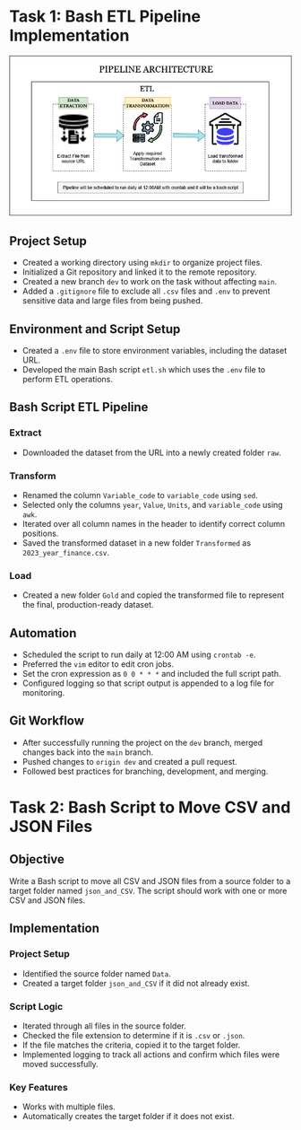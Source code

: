 # Task 1: Bash ETL Pipeline Implementation

![Pipeline Architecture](./Docs/CDE-ETL-Architecture.png)

## Project Setup
- Created a working directory using `mkdir` to organize project files.
- Initialized a Git repository and linked it to the remote repository.
- Created a new branch `dev` to work on the task without affecting `main`.
- Added a `.gitignore` file to exclude all `.csv` files and `.env` to prevent sensitive data and large files from being pushed.

## Environment and Script Setup
- Created a `.env` file to store environment variables, including the dataset URL.
- Developed the main Bash script `etl.sh` which uses the `.env` file to perform ETL operations.

## Bash Script ETL Pipeline

### Extract
- Downloaded the dataset from the URL into a newly created folder `raw`.

### Transform
- Renamed the column `Variable_code` to `variable_code` using `sed`.
- Selected only the columns `year`, `Value`, `Units`, and `variable_code` using `awk`.
- Iterated over all column names in the header to identify correct column positions.
- Saved the transformed dataset in a new folder `Transformed` as `2023_year_finance.csv`.

### Load
- Created a new folder `Gold` and copied the transformed file to represent the final, production-ready dataset.

## Automation
- Scheduled the script to run daily at 12:00 AM using `crontab -e`.
- Preferred the `vim` editor to edit cron jobs.
- Set the cron expression as `0 0 * * *` and included the full script path.
- Configured logging so that script output is appended to a log file for monitoring.

## Git Workflow
- After successfully running the project on the `dev` branch, merged changes back into the `main` branch.
- Pushed changes to `origin dev` and created a pull request.
- Followed best practices for branching, development, and merging.

# Task 2: Bash Script to Move CSV and JSON Files

## Objective
Write a Bash script to move all CSV and JSON files from a source folder to a target folder named `json_and_CSV`. The script should work with one or more CSV and JSON files.

## Implementation

### Project Setup
- Identified the source folder named `Data`.
- Created a target folder `json_and_CSV` if it did not already exist.

### Script Logic
- Iterated through all files in the source folder.
- Checked the file extension to determine if it is `.csv` or `.json`.
- If the file matches the criteria, copied it to the target folder.
- Implemented logging to track all actions and confirm which files were moved successfully.

### Key Features
- Works with multiple files.
- Automatically creates the target folder if it does not exist.
